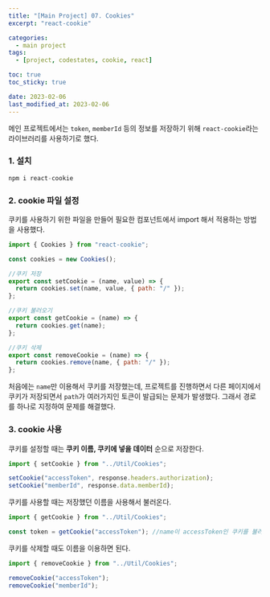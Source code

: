 ```yaml
---
title: "[Main Project] 07. Cookies"
excerpt: "react-cookie"

categories:
  - main project
tags:
  - [project, codestates, cookie, react]

toc: true
toc_sticky: true

date: 2023-02-06
last_modified_at: 2023-02-06
---
```


메인 프로젝트에서는 `token`, `memberId` 등의 정보를 저장하기 위해 `react-cookie`라는 라이브러리를 사용하기로 했다.

### 1. 설치

```javascript
npm i react-cookie
```

### 2. cookie 파일 설정

쿠키를 사용하기 위한 파일을 만들어 필요한 컴포넌트에서 import 해서 적용하는 방법을 사용했다.

```javascript
import { Cookies } from "react-cookie";

const cookies = new Cookies();

//쿠키 저장
export const setCookie = (name, value) => {
  return cookies.set(name, value, { path: "/" });
};

//쿠키 불러오기
export const getCookie = (name) => {
  return cookies.get(name);
};

//쿠키 삭제
export const removeCookie = (name) => {
  return cookies.remove(name, { path: "/" });
};
```

처음에는 `name`만 이용해서 쿠키를 저장했는데, 프로젝트를 진행하면서 다른 페이지에서 쿠키가 저장되면서 `path`가 여러가지인 토큰이 발급되는 문제가 발생했다. 그래서 경로를 하나로 지정하여 문제를 해결했다.

### 3. cookie 사용

쿠키를 설정할 때는 <b>쿠키 이름, 쿠키에 넣을 데이터</b> 순으로 저장한다.

```javascript
import { setCookie } from "../Util/Cookies";

setCookie("accessToken", response.headers.authorization);
setCookie("memberId", response.data.memberId);
```

쿠키를 사용할 때는 저장했던 이름을 사용해서 불러온다.

```javascript
import { getCookie } from "../Util/Cookies";

const token = getCookie("accessToken"); //name이 accessToken인 쿠키를 불러온다.
```

쿠키를 삭제할 때도 이름을 이용하면 된다.

```javascript
import { removeCookie } from "../Util/Cookies";

removeCookie("accessToken");
removeCookie("memberId");
```
